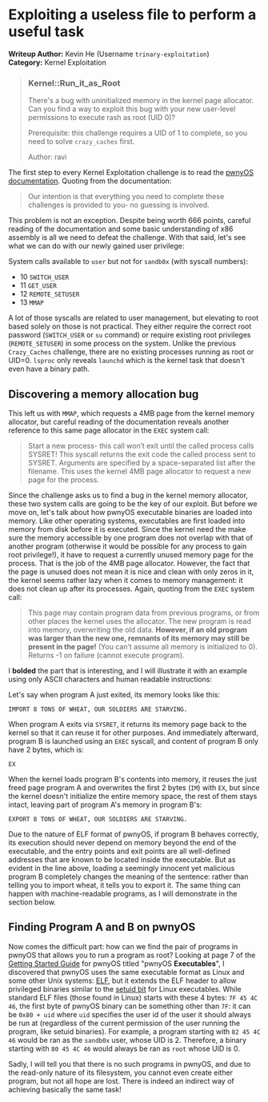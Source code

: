 # Exploiting a useless file to perform a useful task
<!-- # How I ran `.gitignore` as `root` -->
**Writeup Author:** Kevin He (Username `trinary-exploitation`)  
**Category:** Kernel Exploitation
> ### Kernel::Run_it_as_Root
> There's a bug with uninitialized memory in the kernel page allocator. Can you find a way to exploit this bug with your new user-level permissions to execute rash as root (UID 0)?
>
> Prerequisite: this challenge requires a UID of 1 to complete, so you need to solve `crazy_caches` first.
>
> Author: ravi

The first step to every Kernel Exploitation challenge is to read the [pwnyOS documentation](https://github.com/sigpwny/pwnyOS-2020-docs). Quoting from the documentation:
> Our intention is that everything you
need to complete these challenges is provided to you- no guessing is involved.

This problem is not an exception. Despite being worth 666 points, careful reading of the documentation and some basic understanding of x86 assembly is all we need to defeat the challenge. With that said, let's see what we can do with our newly gained user privilege:

System calls available to `user` but not for `sandb0x` (with syscall numbers):
- 10 `SWITCH_USER`
- 11 `GET_USER`
- 12 `REMOTE_SETUSER`
- 13 `MMAP`

A lot of those syscalls are related to user management, but elevating to root based solely on those is not practical. They either require the correct root password (`SWITCH_USER` or `su` command) or require existing root privileges (`REMOTE_SETUSER`) in some process on the system. Unlike the previous `Crazy_Caches` challenge, there are no existing processes running as root or UID=0. `lsproc` only reveals `launchd` which is the kernel task that doesn't even have a binary path.

## Discovering a memory allocation bug

This left us with `MMAP`, which requests a 4MB page from the kernel memory allocator, but careful reading of the documentation reveals another reference to this same page allocator in the `EXEC` system call:
> Start a new process- this call won’t exit until the called process calls SYSRET! This syscall returns the exit code the called process sent to SYSRET. Arguments are specified by a space-separated list after the filename. This uses the kernel 4MB page allocator to request a new page for the process.

Since the challenge asks us to find a bug in the kernel memory allocator, these two system calls are going to be the key of our exploit. But before we move on, let's talk about how pwnyOS executable binaries are loaded into memory. Like other operating systems, executables are first loaded into memory from disk before it is executed. Since the kernel need the make sure the memory accessible by one program does not overlap with that of another program (otherwise it would be possible for any process to gain root privilege!), it have to request a currently unused memory page for the process. That is the job of the 4MB page allocator. However, the fact that the page is unused does not mean it is nice and clean with only zeros in it, the kernel seems rather lazy when it comes to memory management: it does not clean up after its processes. Again, quoting from the `EXEC` system call:

> This page may contain program data from previous programs, or from other places the kernel uses the allocator. The new program is read into memory, overwriting the old data. **However, if an old program was larger than the new one, remnants of its memory may still be present in the page!** (You can’t assume all memory is initialized to 0). Returns -1 on failure (cannot execute program). 

I **bolded** the part that is interesting, and I will illustrate it with an example using only ASCII characters and human readable instructions:

Let's say when program A just exited, its memory looks like this:
```
IMPORT 8 TONS OF WHEAT, OUR SOLDIERS ARE STARVING.
```
When program A exits via `SYSRET`, it returns its memory page back to the kernel so that it can reuse it for other purposes. And immediately afterward, program B is launched using an `EXEC` syscall, and content of program B only have 2 bytes, which is:
```
EX
```
When the kernel loads program B's contents into memory, it reuses the just freed page program A and overwrites the first 2 bytes (`IM`) with `EX`, but since the kernel doesn't initialize the entire memory space, the rest of them stays intact, leaving part of program A's memory in program B's:
```
EXPORT 8 TONS OF WHEAT, OUR SOLDIERS ARE STARVING.
```

Due to the nature of ELF format of pwnyOS, if program B behaves correctly, its execution should never depend on memory beyond the end of the executable, and the entry points and exit points are all well-defined addresses that are known to be located inside the executable. But as evident in the line above, loading a seemingly innocent yet malicious program B completely changes the meaning of the sentence: rather than telling you to import wheat, it tells you to export it. The same thing can happen with machine-readable programs, as I will demonstrate in the section below.

## Finding Program A and B on pwnyOS

Now comes the difficult part: how can we find the pair of programs in pwnyOS that allows you to run a program as root? Looking at page 7 of the [Getting Started Guide](https://github.com/sigpwny/pwnyOS-2020-docs/blob/master/Getting_Started.pdf) for pwnyOS titled "pwnyOS **Executables**", I discovered that pwnyOS uses the same executable format as Linux and some other Unix systems: [ELF](https://en.wikipedia.org/wiki/Executable_and_Linkable_Format), but it extends the ELF header to allow privileged binaries similar to the [setuid bit](https://en.wikipedia.org/wiki/Setuid) for Linux executables. While standard ELF files (those found in Linux) starts with these 4 bytes: `7F 45 4C 46`, the first byte of pwnyOS binary can be something other than `7F`: it can be `0x80 + uid` where `uid` specifies the user id of the user it should always be run at (regardless of the current permission of the user running the program, like setuid binaries). For example, a program starting with `82 45 4C 46` would be ran as the `sandb0x` user, whose UID is 2. Therefore, a binary starting with `80 45 4C 46` would always be ran as `root` whose UID is 0.

Sadly, I will tell you that there is no such programs in pwnyOS, and due to the read-only nature of its filesystem, you cannot even create either program, but not all hope are lost. There is indeed an indirect way of achieving basically the same task!